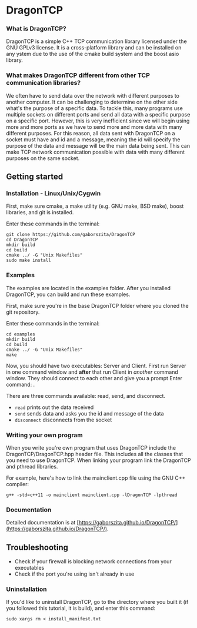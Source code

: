 # DragonTCP

### What is DragonTCP?

DragonTCP is a simple C++ TCP communication library licensed under the GNU 
GPLv3 license. It is a cross-platform library and can be installed on any 
ystem due to the use of the cmake build system and the boost asio library. 

### What makes DragonTCP different from other TCP communication libraries?

We often have to send data over the network with different purposes to another 
computer. It can be challenging to determine on the other side what's the 
purpose of a specific data. To tackle this, many programs use multiple sockets 
on different ports and send all data with a specific purpose on a specific 
port. However, this is very inefficient since we will begin using more and 
more ports as we have to send more and more data with many different purposes. 
For this reason, all data sent with DragonTCP on a socket must have and id and 
a message, meaning the id will specify the purpose of the data and message 
will be the main data being sent. This can make TCP network communication 
possible with data with many different purposes on the same socket. 

## Getting started

### Installation - Linux/Unix/Cygwin

First, make sure cmake, a make utility (e.g. GNU make, BSD make), boost libraries, and git is installed.

Enter these commands in the terminal:

```
git clone https://github.com/gaborszita/DragonTCP
cd DragonTCP
mkdir build
cd build
cmake ../ -G "Unix Makefiles"
sudo make install
```

### Examples

The examples are located in the examples folder. After you installed 
DragonTCP, you can build and run these examples.

First, make sure you're in the base DragonTCP folder where you cloned the git 
repository.

Enter these commands in the terminal:
```
cd examples
mkdir build
cd build
cmake ../ -G "Unix Makefiles"
make
```

Now, you should have two executables: Server and Client. First run Server in 
one command window and **after** that run Client in *another* command window. 
They should connect to each other and give you a prompt 
Enter command: . 

There are three commands available: read, send, and disconnect. 

- ```read``` prints out the data received
- ```send``` sends data and asks you the id and message of the data
- ```disconnect``` disconnects from the socket

### Writing your own program

When you write you're own program that uses DragonTCP include the 
DragonTCP/DragonTCP.hpp header file. This includes all the classes 
that you need to use DragonTCP. When linking your program link the DragonTCP 
and pthread libraries. 

For example, here's how to link the mainclient.cpp file using the GNU C++ 
compiler:

```g++ -std=c++11 -o mainclient mainclient.cpp -lDragonTCP -lpthread```

### Documentation

Detailed documentation is at [https://gaborszita.github.io/DragonTCP/](https://gaborszita.github.io/DragonTCP/).

## Troubleshooting

- Check if your firewall is blocking network connections from your executables
- Check if the port you're using isn't already in use

### Uninstallation

If you'd like to uninstall DragonTCP, go to the directory where you built it 
(if you followed this tutorial, it is build), and enter this command:

```sudo xargs rm < install_manifest.txt```
